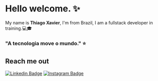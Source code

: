 #  Hello welcome. :sparkles:

My name is **Thiago Xavier**, I'm from Brazil, I am a fullstack developer in training.:computer::mortar_board:

### "A tecnologia move o mundo." :star:

## Reach me out 
[![Linkedin Badge](https://img.shields.io/badge/-LinkedIn-blue?style=flat-square&logo=Linkedin&logoColor=white&link=https://www.linkedin.com/in/thiago-xavier-1a1a00208)](https://www.linkedin.com/in/thiago-xavier-1a1a00208) 
[![Instagram Badge](https://img.shields.io/badge/-Instagram-violet?style=flat-square&logo=Instagram&logoColor=white&link=https://www.instagram.com/sr.zeroo/)](https://www.instagram.com/sr.zeroo/)
